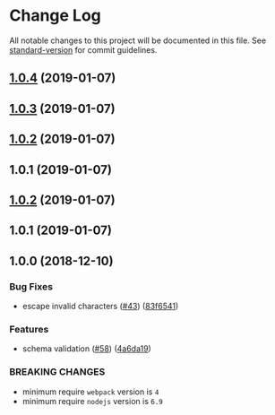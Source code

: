 # Change Log

All notable changes to this project will be documented in this file. See [standard-version](https://github.com/conventional-changelog/standard-version) for commit guidelines.

<a name="1.0.4"></a>
## [1.0.4](https://github.com/chenshuai2144/-storybook-addon-source/compare/v1.0.3...v1.0.4) (2019-01-07)



<a name="1.0.3"></a>
## [1.0.3](https://github.com/chenshuai2144/-storybook-addon-source/compare/v1.0.2...v1.0.3) (2019-01-07)



<a name="1.0.2"></a>
## [1.0.2](https://github.com/chenshuai2144/-storybook-addon-source/compare/v1.0.1...v1.0.2) (2019-01-07)



<a name="1.0.1"></a>
## 1.0.1 (2019-01-07)



<a name="1.0.2"></a>
## [1.0.2](https://github.com/webpack-contrib/raw-loader/compare/v1.0.1...v1.0.2) (2019-01-07)



<a name="1.0.1"></a>
## 1.0.1 (2019-01-07)



<a name="1.0.0"></a>
## 1.0.0 (2018-12-10)


### Bug Fixes

* escape invalid characters ([#43](https://github.com/webpack-contrib/raw-loader/issues/43)) ([83f6541](https://github.com/webpack-contrib/raw-loader/commit/83f6541))

### Features

* schema validation ([#58](https://github.com/webpack-contrib/raw-loader/issues/58)) ([4a6da19](https://github.com/webpack-contrib/raw-loader/commit/4a6da19))


### BREAKING CHANGES

* minimum require `webpack` version is `4`
* minimum require `nodejs` version is `6.9`